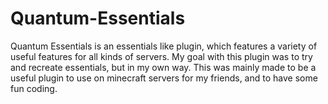 # Quantum-Essentials
Quantum Essentials is an essentials like plugin, which features a variety of useful features for all kinds of servers. My goal with this plugin was to try and recreate essentials, but in my own way. This was mainly made to be a useful plugin to use on minecraft servers for my friends, and to have some fun coding.
